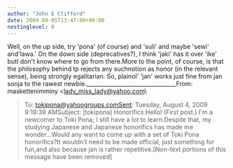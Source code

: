 ```yaml
---
author: "John E Clifford"
date: 2009-08-05T13:47:00+00:00
nestinglevel: 0
---
```

Well, on the up side, try 'pona' (of course) and 'suli' and maybe 'sewi' and'lawa.' On the down side (deprecatives?), I think 'jaki' has it over 'ike' butI don't know where to go from there.More to the point, of course, is that the philosophy behind tp rejects any suchnotion as honor (in the relevant sense), being strongly egalitarian. So, plainol' 'jan' works just fine from jan sonja to the rawest newbie.\_\_\_\_\_\_\_\_\_\_\_\_\_\_\_\_\_\_\_\_\_\_\_\_\_\_\_\_\_\_\_\_From: maskettenimminy <[lady_miss_lady@yahoo.com](mailto://lady_miss_lady@yahoo.com)\
>To: [tokipona@yahoogroups.comSent](mailto://tokipona@yahoogroups.comSent): Tuesday, August 4, 2009 9:19:39 AMSubject: \[tokipona\] Honorifics.Hello! (First post.) I'm a newcomer to Toki Pona; I still have a lot to learn.Despite that, my studying Japanese and Japanese honorifics has made me wonder...Would any want to come up with a set of Toki Pona honorifics?It wouldn't need to be made official, just something for fun,and also because jan is rather repetitive.\[Non-text portions of this message have been removed\]
